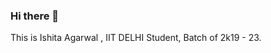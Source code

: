### Hi there 👋
This is Ishita Agarwal , IIT DELHI Student, Batch of 2k19 - 23.

<!--
**IshitaC20/IshitaC20** is a ✨ _special_ ✨ repository because its `README.md` (this file) appears on your GitHub profile.

Here are some ideas to get you started:

 🔭 I’m currently working on ...
 🌱 I’m currently learning ...
 👯 I’m looking to collaborate on ...
 🤔 I’m looking for help with ...
 💬 Ask me about ...
 📫 How to reach me: ...
 😄 Pronouns: ...
⚡ Fun fact: ...

This is not my official account, for more details contact me on instagram ishita chakraborty
